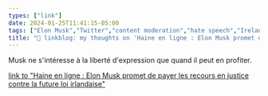```yaml
---
types: ["link"]
date: 2024-01-25T11:41:15-05:00
tags: ["Elon Musk","Twitter","content moderation","hate speech","Ireland"]
title: "🔗 linkblog: my thoughts on 'Haine en ligne : Elon Musk promet de payer les recours en justice contre la future loi irlandaise'"
---
```

Musk ne s'intéresse à la liberté d'expression que quand il peut en profiter.

[link to "Haine en ligne : Elon Musk promet de payer les recours en justice contre la future loi irlandaise"](https://www.francetvinfo.fr/replay-radio/le-monde-est-a-nous/haine-en-ligne-elon-musk-promet-de-payer-les-recours-en-justice-contre-la-future-loi-irlandaise_6295287.html#xtor=RSS-3-%5Binternet%5D)

